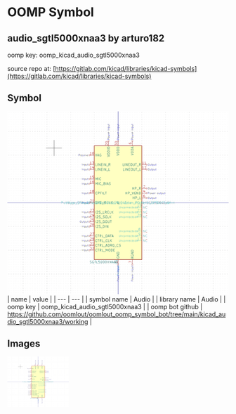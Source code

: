 # OOMP Symbol  
## audio_sgtl5000xnaa3  by arturo182  
  
oomp key: oomp_kicad_audio_sgtl5000xnaa3  
  
source repo at: [https://gitlab.com/kicad/libraries/kicad-symbols](https://gitlab.com/kicad/libraries/kicad-symbols)  
## Symbol  
  
[![working.png](working_600.png)](working.png)  
| name | value | 
| --- | --- | 
| symbol name | Audio | 
| library name | Audio | 
| oomp key | oomp_kicad_audio_sgtl5000xnaa3 | 
| oomp bot github | https://github.com/oomlout/oomlout_oomp_symbol_bot/tree/main/kicad_audio_sgtl5000xnaa3/working | 
## Images  
  
[![working.png](working_140.png)](working.png)  
